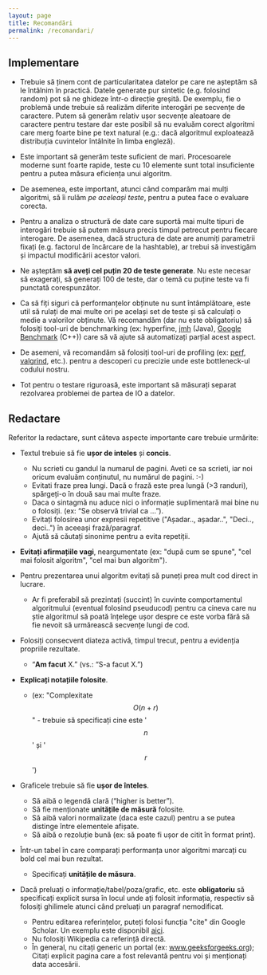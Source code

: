 ```yaml
---
layout: page
title: Recomandări
permalink: /recomandari/
---
```


## Implementare ##

- Trebuie să ținem cont de particularitatea datelor pe care ne așteptăm să le întâlnim în practică. 
Datele generate pur sintetic (e.g. folosind random) pot să ne ghideze într-o direcție greșită. 
De exemplu, fie o problemă unde trebuie să realizăm diferite interogări pe secvențe de caractere. 
Putem să generăm relativ ușor secvențe aleatoare de caractere pentru testare dar este 
posibil să nu evaluăm corect algoritmi care merg foarte bine pe text natural (e.g.: dacă algoritmul exploatează distribuția cuvintelor întâlnite în limba engleză).

- Este important să generăm teste suficient de mari. Procesoarele moderne sunt foarte rapide, 
teste cu 10 elemente sunt total insuficiente pentru a putea măsura eficiența unui algoritm.

- De asemenea, este important, atunci când comparăm mai mulți algoritmi, să îi rulăm _pe aceleași teste_, pentru a putea face o evaluare corecta.

- Pentru a analiza o structură de date care suportă mai multe tipuri de interogări trebuie să putem măsura precis timpul 
petrecut pentru fiecare interogare. De asemenea, dacă structura de date are anumiți parametrii fixați 
(e.g. factorul de încărcare de la hashtable), ar trebui să investigăm și impactul modificării acestor valori.

- Ne așteptăm **să aveți cel puțin 20 de teste generate**. Nu este necesar să exagerați, să generați 100 de teste, dar o temă cu puține teste va fi punctată corespunzător.

- Ca să fiți siguri că performanțelor obținute nu sunt întâmplătoare, este util să rulați de mai multe ori pe același set de teste și să calculați o medie a valorilor obținute.
  Vă recomandăm (dar nu este obligatoriu) să folosiți tool-uri de benchmarking (ex: hyperfine, <a href="https://openjdk.org/projects/code-tools/jmh/">jmh</a> (Java),  <a href="https://github.com/google/benchmark">Google Benchmark</a> (C++)) care să vă ajute să automatizați parțial acest aspect.

- De asemeni, vă recomandăm să folosiți tool-uri de profiling (ex: <a href="http://www.brendangregg.com/perf.html">perf</a>, <a href="http://valgrind.org/docs/manual/cl-manual.html">valgrind</a>, etc.). pentru a descoperi cu precizie unde este bottleneck-ul codului nostru.

- Tot pentru o testare riguroasă, este important să măsurați separat rezolvarea problemei de partea de IO a datelor.

## Redactare ##

Referitor la redactare, sunt câteva aspecte importante care trebuie urmărite:

- Textul trebuie să fie **ușor de inteles** și **concis**.
  - Nu scrieti cu gandul la numarul de pagini. Aveti ce sa scrieti, iar noi oricum evaluăm conținutul, nu numărul de pagini. :-)
  - Evitati fraze prea lungi. Dacă o frază este prea lungă (>3 randuri), spărgeți-o în două sau mai multe fraze.
  - Daca o sintagmă nu aduce nici o informație suplimentară mai bine nu o folosiți. (ex: “Se observă trivial ca …”).
  - Evitați folosirea unor expresii repetitive ("Așadar.., așadar..", "Deci.., deci..") în aceeași frază/paragraf.
  - Ajută să căutați sinonime pentru a evita repetiții.

- **Evitați afirmațiile vagi**, neargumentate (ex: "după cum se spune", "cel mai folosit algoritm", "cel mai bun algoritm").
- Pentru prezentarea unui algoritm evitați să puneți prea mult cod direct in lucrare. 
  - Ar fi preferabil să prezintați (succint) în cuvinte comportamentul algoritmului (eventual folosind pseuducod) pentru 
  ca cineva care nu știe algoritmul să poată înțelege ușor despre ce este vorba fără să fie nevoit să urmărească secvențe lungi de cod.

- Folosiți consecvent diateza activă, timpul trecut, pentru a evidenția propriile rezultate.
  - “**Am facut** X.” (vs.: “S-a facut X.”)

- **Explicați notațiile folosite**.
  - (ex: "Complexitate $$O(n + r)$$" - trebuie să specificați cine este '$$n$$' și '$$r$$')

- Graficele trebuie să fie **ușor de înteles**.
  - Să aibă o legendă clară (“higher is better”).
  - Să fie menționate **unitățile de măsură** folosite.
  - Să aibă valori normalizate (daca este cazul) pentru a se putea distinge între elementele afișate.
  - Să aibă o rezoluție bună (ex: să poate fi ușor de citit în format print).

- Într-un tabel în care comparați performanța unor algoritmi marcați cu bold cel mai bun rezultat.
  - Specificați **unitățile de măsura**.

- Dacă preluați o informație/tabel/poza/grafic, etc. este **obligatoriu** să specificați explicit sursa în locul unde
  ați folosit informația, respectiv să folosiți ghilimele atunci când preluați un paragraf nemodificat.
  - Pentru editarea referințelor, puteți folosi funcția "cite" din Google Scholar. Un exemplu este disponibil <a href="https://libguides.com.edu/c.php?g=649172&p=4554037">aici</a>.
  - Nu folosiți Wikipedia ca referință directă.
  - În general, nu citați generic un portal (ex: www.geeksforgeeks.org); Citați explicit pagina care a fost relevantă pentru voi și menționați data accesării.
